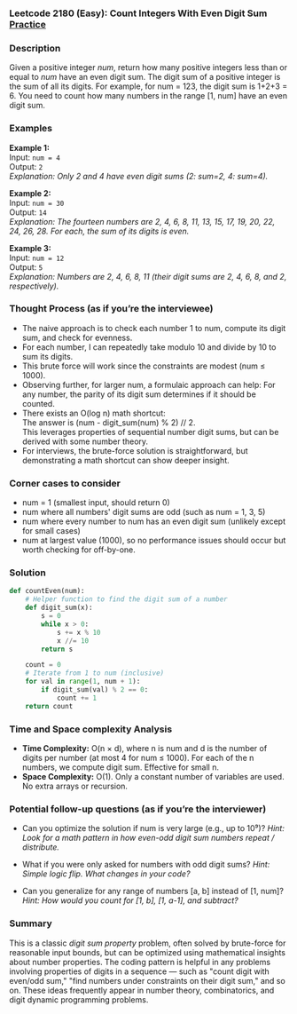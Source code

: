 ### Leetcode 2180 (Easy): Count Integers With Even Digit Sum [Practice](https://leetcode.com/problems/count-integers-with-even-digit-sum)

### Description  
Given a positive integer *num*, return how many positive integers less than or equal to *num* have an even digit sum. The digit sum of a positive integer is the sum of all its digits. For example, for num = 123, the digit sum is 1+2+3 = 6. You need to count how many numbers in the range [1, num] have an even digit sum.

### Examples  

**Example 1:**  
Input: `num = 4`  
Output: `2`  
*Explanation: Only 2 and 4 have even digit sums (2: sum=2, 4: sum=4).*

**Example 2:**  
Input: `num = 30`  
Output: `14`  
*Explanation: The fourteen numbers are 2, 4, 6, 8, 11, 13, 15, 17, 19, 20, 22, 24, 26, 28. For each, the sum of its digits is even.*

**Example 3:**  
Input: `num = 12`  
Output: `5`  
*Explanation: Numbers are 2, 4, 6, 8, 11 (their digit sums are 2, 4, 6, 8, and 2, respectively).*

### Thought Process (as if you’re the interviewee)  
- The naive approach is to check each number 1 to num, compute its digit sum, and check for evenness.
- For each number, I can repeatedly take modulo 10 and divide by 10 to sum its digits.
- This brute force will work since the constraints are modest (num ≤ 1000).
- Observing further, for larger num, a formulaic approach can help: For any number, the parity of its digit sum determines if it should be counted.
- There exists an O(log n) math shortcut:  
  The answer is (num - digit_sum(num) % 2) // 2.  
  This leverages properties of sequential number digit sums, but can be derived with some number theory.
- For interviews, the brute-force solution is straightforward, but demonstrating a math shortcut can show deeper insight.

### Corner cases to consider  
- num = 1 (smallest input, should return 0)
- num where all numbers' digit sums are odd (such as num = 1, 3, 5)
- num where every number to num has an even digit sum (unlikely except for small cases)
- num at largest value (1000), so no performance issues should occur but worth checking for off-by-one.

### Solution

```python
def countEven(num):
    # Helper function to find the digit sum of a number
    def digit_sum(x):
        s = 0
        while x > 0:
            s += x % 10
            x //= 10
        return s

    count = 0
    # Iterate from 1 to num (inclusive)
    for val in range(1, num + 1):
        if digit_sum(val) % 2 == 0:
            count += 1
    return count
```

### Time and Space complexity Analysis  

- **Time Complexity:** O(n × d), where n is num and d is the number of digits per number (at most 4 for num ≤ 1000). For each of the n numbers, we compute digit sum. Effective for small n.
- **Space Complexity:** O(1). Only a constant number of variables are used. No extra arrays or recursion.

### Potential follow-up questions (as if you’re the interviewer)  

- Can you optimize the solution if num is very large (e.g., up to 10⁹)?
  *Hint: Look for a math pattern in how even-odd digit sum numbers repeat / distribute.*

- What if you were only asked for numbers with odd digit sums?
  *Hint: Simple logic flip. What changes in your code?*

- Can you generalize for any range of numbers [a, b] instead of [1, num]?
  *Hint: How would you count for [1, b], [1, a-1], and subtract?*

### Summary
This is a classic *digit sum property* problem, often solved by brute-force for reasonable input bounds, but can be optimized using mathematical insights about number properties. The coding pattern is helpful in any problems involving properties of digits in a sequence — such as "count digit with even/odd sum," "find numbers under constraints on their digit sum," and so on. These ideas frequently appear in number theory, combinatorics, and digit dynamic programming problems.